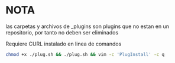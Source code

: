 # NOTA
las carpetas y archivos de _plugins son plugins que no estan en un repositorio, por tanto no deben ser eliminados

Requiere CURL instalado en linea de comandos

```bash
chmod +x ./plug.sh && ./plug.sh && vim -c 'PlugInstall' -c q
```
